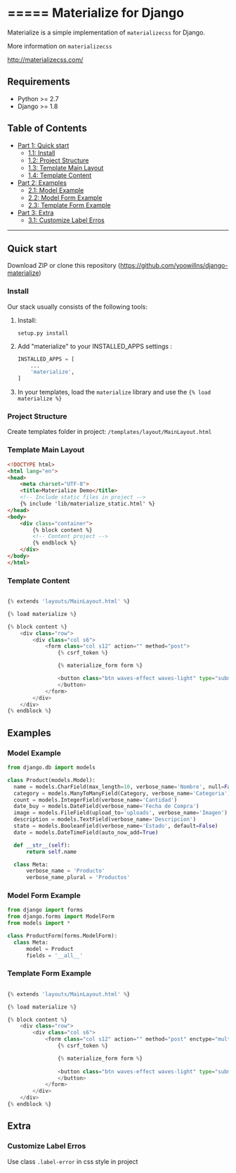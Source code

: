 =====
Materialize for Django
=====

Materialize is a simple implementation of ``materializecss`` for Django.

More information on ``materializecss``

http://materializecss.com/

Requirements
------------

- Python >= 2.7
- Django >= 1.8


## Table of Contents
- [Part 1: Quick start ](#quick-start)
  - [1.1: Install](#install)
  - [1.2: Project Structure](#project-structure)
  - [1.3: Template Main Layout](#template-main-layout)
  - [1.4: Template Content](#template-content)
- [Part 2: Examples](#examples)
  - [2.1: Model Example](#model-example)
  - [2.2: Model Form Example](#model-form-example)
  - [2.3: Template Form Example](#template-form-example)
- [Part 3: Extra](#extra)
  - [3.1: Customize Label Erros](#customize-label-erros)

---

## Quick start 

Download ZIP or clone this repository (https://github.com/yoowillns/django-materialize) 

### Install

Our stack usually consists of the following tools:

1. Install:

   ``setup.py install``

2. Add "materialize" to your INSTALLED_APPS settings :
    ```python
    INSTALLED_APPS = [
        ...
        'materialize',
    ]
    ```
3. In your templates, load the ``materialize`` library and use the ``{% load materialize %}`` 

### Project Structure
  
  Create templates folder in project: `/templates/layout/MainLayout.html`

### Template Main Layout

```html
<!DOCTYPE html>
<html lang="en">
<head>
    <meta charset="UTF-8">
    <title>Materialize Demo</title>
    <!-- Include static files in project -->
    {% include 'lib/materialize_static.html' %}
</head>
<body>
    <div class="container">
        {% block content %}
        <!-- Content project -->
        {% endblock %}
    </div>
</body>
</html>
```

### Template Content

```python

{% extends 'layouts/MainLayout.html' %}

{% load materialize %}

{% block content %}
    <div class="row">
        <div class="col s6">
            <form class="col s12" action="" method="post">
                {% csrf_token %}

                {% materialize_form form %}

                <button class="btn waves-effect waves-light" type="submit" name="action">Register
                </button>
            </form>
        </div>
    </div>
{% endblock %}
```

## Examples

### Model Example

```python
from django.db import models

class Product(models.Model):
  name = models.CharField(max_length=10, verbose_name='Nombre', null=False)
  category = models.ManyToManyField(Category, verbose_name='Categoria')
  count = models.IntegerField(verbose_name='Cantidad')
  date_buy = models.DateField(verbose_name='Fecha de Compra')
  image = models.FileField(upload_to='uploads', verbose_name='Imagen')
  description = models.TextField(verbose_name='Descripcion')
  state = models.BooleanField(verbose_name='Estado', default=False)
  date = models.DateTimeField(auto_now_add=True)

  def __str__(self):
      return self.name

  class Meta:
      verbose_name = 'Producto'
      verbose_name_plural = 'Productos'
```       

### Model Form Example

```python
from django import forms
from django.forms import ModelForm
from models import *

class ProductForm(forms.ModelForm):
  class Meta:
      model = Product
      fields = '__all__'
```

### Template Form Example

```python

{% extends 'layouts/MainLayout.html' %}

{% load materialize %}

{% block content %}
    <div class="row">
        <div class="col s6">
            <form class="col s12" action="" method="post" enctype="multipart/form-data">
                {% csrf_token %}

                {% materialize_form form %}
                
                <button class="btn waves-effect waves-light" type="submit" name="action">Register
                </button>
            </form>
        </div>
    </div>
{% endblock %}
```

## Extra
### Customize Label Erros
  Use class `.label-error` in css style in project



